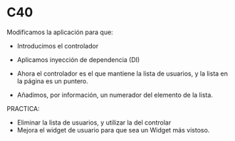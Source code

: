 # C40

Modificamos la aplicación para que:
  - Introducimos el controlador
  - Aplicamos inyección de dependencia (DI)
  - Ahora el controlador es el que mantiene la lista de usuarios, y la lista en la página es un puntero.

  - Añadimos, por información, un numerador del elemento de la lista.
  
PRACTICA:
  - Eliminar la lista de usuarios, y utilizar la del controlar
  - Mejora el widget de usuario para que sea un Widget más vistoso.


